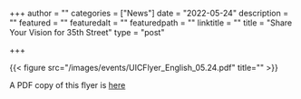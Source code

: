 +++
author = ""
categories = ["News"]
date = "2022-05-24"
description = ""
featured = ""
featuredalt = ""
featuredpath = ""
linktitle = ""
title = "Share Your Vision for 35th Street"
type = "post"

+++ 

 {{< figure src="/images/events/UICFlyer_English_05.24.pdf" title="" >}}

 A PDF copy of this flyer is [here](images/events/UICFlyer_English_05.24.pdf)



